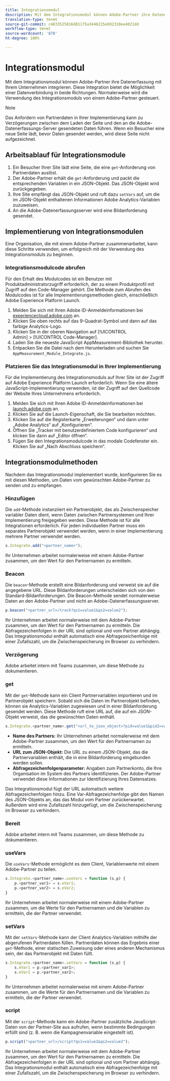 ```yaml
---
title: Integrationsmodul
description: Mit dem Integrationsmodul können Adobe-Partner ihre Datenerfassung mit Ihrem Unternehmen integrieren.
translation-type: tm+mt
source-git-commit: c4833525816d81175a3446215eb92310ee4021dd
workflow-type: tm+mt
source-wordcount: '878'
ht-degree: 100%

---
```



# Integrationsmodul

Mit dem Integrationsmodul können Adobe-Partner ihre Datenerfassung mit Ihrem Unternehmen integrieren. Diese Integration bietet die Möglichkeit einer Datenverbindung in beide Richtungen. Normalerweise wird die Verwendung des Integrationsmoduls von einem Adobe-Partner gesteuert.

>[!NOTE]
>
>Das Anfordern von Partnerdaten in Ihrer Implementierung kann zu Verzögerungen zwischen dem Laden der Seite und den an die Adobe-Datenerfassungs-Server gesendeten Daten führen. Wenn ein Besucher eine neue Seite lädt, bevor Daten gesendet werden, wird diese Seite nicht aufgezeichnet.

## Arbeitsablauf für Integrationsmodule

1. Ein Besucher Ihrer Site lädt eine Seite, die eine `get`-Anforderung von Partnerdaten auslöst.
2. Der Adobe-Partner erhält die `get`-Anforderung und packt die entsprechenden Variablen in ein JSON-Objekt. Das JSON-Objekt wird zurückgegeben.
3. Ihre Site empfängt das JSON-Objekt und ruft dazu `setVars` auf, um die im JSON-Objekt enthaltenen Informationen Adobe Analytics-Variablen zuzuweisen.
4. An die Adobe-Datenerfassungsserver wird eine Bildanforderung gesendet.

## Implementierung von Integrationsmodulen

Eine Organisation, die mit einem Adobe-Partner zusammenarbeitet, kann diese Schritte verwenden, um erfolgreich mit der Verwendung des Integrationsmoduls zu beginnen.

### Integrationsmodulcode abrufen

Für den Erhalt des Modulcodes ist ein Benutzer mit Produktadministratorzugriff erforderlich, der zu einem Produktprofil mit Zugriff auf den Code-Manager gehört. Die Methode zum Abrufen des Modulcodes ist für alle Implementierungsmethoden gleich, einschließlich Adobe Experience Platform Launch.

1. Melden Sie sich mit Ihren Adobe ID-Anmeldeinformationen bei [experiencecloud.adobe.com](https://experiencecloud.adobe.com) an.
1. Klicken Sie oben rechts auf das 9-Quadrat-Symbol und dann auf das farbige Analytics-Logo.
1. Klicken Sie in der oberen Navigation auf [!UICONTROL Admin] > [!UICONTROL Code-Manager].
1. Laden Sie die neueste JavaScript AppMeasurement-Bibliothek herunter.
1. Entpacken Sie die Datei nach dem Herunterladen und suchen Sie `AppMeasurement_Module_Integrate.js`.

### Platzieren Sie das Integrationsmodul in Ihrer Implementierung

Für die Implementierung des Integrationsmoduls auf Ihrer Site ist der Zugriff auf Adobe Experience Platform Launch erforderlich. Wenn Sie eine ältere JavaScript-Implementierung verwenden, ist der Zugriff auf den Quellcode der Website Ihres Unternehmens erforderlich.

1. Melden Sie sich mit Ihren Adobe ID-Anmeldeinformationen bei [launch.adobe.com](https://launch.adobe.com) an.
2. Klicken Sie auf die Launch-Eigenschaft, die Sie bearbeiten möchten.
3. Klicken Sie auf die Registerkarte „Erweiterungen“ und dann unter „Adobe Analytics“ auf „Konfigurieren“.
4. Öffnen Sie „Tracker mit benutzerdefiniertem Code konfigurieren“ und klicken Sie dann auf „Editor öffnen“.
5. Fügen Sie den Integrationsmodulcode in das modale Codefenster ein. Klicken Sie auf „Nach Abschluss speichern“.

## Integrationsmodulmethoden

Nachdem das Integrationsmodul implementiert wurde, konfigurieren Sie es mit diesen Methoden, um Daten vom gewünschten Adobe-Partner zu senden und zu empfangen.

### Hinzufügen

Die `add`-Methode instanziiert ein Partnerobjekt, das als Zwischenspeicher variabler Daten dient, wenn Daten zwischen Partnersystemen und Ihrer Implementierung freigegeben werden. Diese Methode ist für alle Integrationen erforderlich. Für jeden individuellen Partner muss ein separates Partnerobjekt verwendet werden, wenn in einer Implementierung mehrere Partner verwendet werden.

```JavaScript
s.Integrate.add("<partner_name>");
```

Ihr Unternehmen arbeitet normalerweise mit einem Adobe-Partner zusammen, um den Wert für den Partnernamen zu ermitteln.

### Beacon

Die `beacon`-Methode erstellt eine Bildanforderung und verweist sie auf die angegebene URL. Diese Bildanforderungen unterscheiden sich von den Standard-Bildanforderungen. Die Beacon-Methode sendet normalerweise Daten an den Adobe-Partner und nicht an Adobe-Datenerfassungsserver.

```JavaScript
p.beacon("<partner_url>/track?qs1=value1&qs2=value2");
```

Ihr Unternehmen arbeitet normalerweise mit dem Adobe-Partner zusammen, um den Wert für den Partnernamen zu ermitteln. Die Abfragezeichenfolgen in der URL sind optional und vom Partner abhängig. Das Integrationsmodul enthält automatisch eine Abfragezeichenfolge mit einer Zufallszahl, um die Zwischenspeicherung im Browser zu verhindern.

### Verzögerung

Adobe arbeitet intern mit Teams zusammen, um diese Methode zu dokumentieren.

### get

Mit der `get`-Methode kann ein Client Partnervariablen importieren und im Partnerobjekt speichern. Sobald sich die Daten im Partnerobjekt befinden, können sie Analytics-Variablen zugewiesen und in einer Bildanforderung gesendet werden. Diese Methode ruft eine URL auf, die auf ein JSON-Objekt verweist, das die gewünschten Daten enthält.

```JavaScript
s.Integrate.<partner_name>.get("<url_to_json_object>?pid=value1&pid2=value2");
```

* **Name des Partners:** Ihr Unternehmen arbeitet normalerweise mit dem Adobe-Partner zusammen, um den Wert für den Partnernamen zu ermitteln.
* **URL zum JSON-Objekt:** Die URL zu einem JSON-Objekt, das die Partnervariablen enthält, die in eine Bildanforderung eingebunden werden sollen.
* **Abfragezeichenfolgenparameter:** Angaben zum Partnerkonto, die Ihre Organisation im System des Partners identifizieren. Der Adobe-Partner verwendet diese Informationen zur Identifizierung Ihres Datensatzes.

Das Integrationsmodul fügt der URL automatisch weitere Abfragezeichenfolgen hinzu. Eine Var-Abfragezeichenfolge gibt den Namen des JSON-Objekts an, das das Modul vom Partner zurückerwartet. Außerdem wird eine Zufallszahl hinzugefügt, um die Zwischenspeicherung im Browser zu verhindern.

### Bereit

Adobe arbeitet intern mit Teams zusammen, um diese Methode zu dokumentieren.

### useVars

Die `useVars`-Methode ermöglicht es dem Client, Variablenwerte mit einem Adobe-Partner zu teilen.

```JavaScript
s.Integrate.<partner_name>.useVars = function (s,p) {
    p.<partner_var1> = s.eVar1;
    p.<partner_var2> = s.eVar2;
}
```

Ihr Unternehmen arbeitet normalerweise mit einem Adobe-Partner zusammen, um die Werte für den Partnernamen und die Variablen zu ermitteln, die der Partner verwendet.

### setVars

Mit der `setVars`-Methode kann der Client Analytics-Variablen mithilfe der abgerufenen Partnerdaten füllen. Partnerdaten können das Ergebnis einer `get`-Methode, einer statischen Zuweisung oder eines anderen Mechanismus sein, der das Partnerobjekt mit Daten füllt.

```JavaScript
s.Integrate.<partner_name>.setVars = function (s,p) {
    s.eVar1 = p.<partner_var1>;
    s.eVar2 = p.<partner_var2>;
}
```

Ihr Unternehmen arbeitet normalerweise mit einem Adobe-Partner zusammen, um die Werte für den Partnernamen und die Variablen zu ermitteln, die der Partner verwendet.

### script

Mit der `script`-Methode kann ein Adobe-Partner zusätzliche JavaScript-Daten von der Partner-Site aus aufrufen, wenn bestimmte Bedingungen erfüllt sind (z. B. wenn die Kampagnenvariable eingestellt ist).

```JavaScript
p.script("<partner_url>/script?qs1=value1&qs2=value2");
```

Ihr Unternehmen arbeitet normalerweise mit dem Adobe-Partner zusammen, um den Wert für den Partnernamen zu ermitteln. Die Abfragezeichenfolgen in der URL sind optional und vom Partner abhängig. Das Integrationsmodul enthält automatisch eine Abfragezeichenfolge mit einer Zufallszahl, um die Zwischenspeicherung im Browser zu verhindern.

